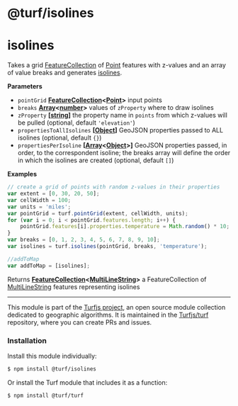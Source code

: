 # @turf/isolines

# isolines

Takes a grid [FeatureCollection](http://geojson.org/geojson-spec.html#feature-collection-objects) of [Point](http://geojson.org/geojson-spec.html#point) features with z-values and an array of
value breaks and generates [isolines](http://en.wikipedia.org/wiki/Isoline).

**Parameters**

-   `pointGrid` **[FeatureCollection](http://geojson.org/geojson-spec.html#feature-collection-objects)&lt;[Point](http://geojson.org/geojson-spec.html#point)>** input points
-   `breaks` **[Array](https://developer.mozilla.org/en-US/docs/Web/JavaScript/Reference/Global_Objects/Array)&lt;[number](https://developer.mozilla.org/en-US/docs/Web/JavaScript/Reference/Global_Objects/Number)>** values of `zProperty` where to draw isolines
-   `zProperty` **\[[string](https://developer.mozilla.org/en-US/docs/Web/JavaScript/Reference/Global_Objects/String)]** the property name in `points` from which z-values will be pulled (optional, default `'elevation'`)
-   `propertiesToAllIsolines` **\[[Object](https://developer.mozilla.org/en-US/docs/Web/JavaScript/Reference/Global_Objects/Object)]** GeoJSON properties passed to ALL isolines (optional, default `{}`)
-   `propertiesPerIsoline` **\[[Array](https://developer.mozilla.org/en-US/docs/Web/JavaScript/Reference/Global_Objects/Array)&lt;[Object](https://developer.mozilla.org/en-US/docs/Web/JavaScript/Reference/Global_Objects/Object)>]** GeoJSON properties passed, in order, to the correspondent
    isoline; the breaks array will define the order in which the isolines are created (optional, default `[]`)

**Examples**

```javascript
// create a grid of points with random z-values in their properties
var extent = [0, 30, 20, 50];
var cellWidth = 100;
var units = 'miles';
var pointGrid = turf.pointGrid(extent, cellWidth, units);
for (var i = 0; i < pointGrid.features.length; i++) {
    pointGrid.features[i].properties.temperature = Math.random() * 10;
}
var breaks = [0, 1, 2, 3, 4, 5, 6, 7, 8, 9, 10];
var isolines = turf.isolines(pointGrid, breaks, 'temperature');

//addToMap
var addToMap = [isolines];
```

Returns **[FeatureCollection](http://geojson.org/geojson-spec.html#feature-collection-objects)&lt;[MultiLineString](http://geojson.org/geojson-spec.html#multilinestring)>** a FeatureCollection of [MultiLineString](http://geojson.org/geojson-spec.html#multilinestring) features representing isolines

<!-- This file is automatically generated. Please don't edit it directly:
if you find an error, edit the source file (likely index.js), and re-run
./scripts/generate-readmes in the turf project. -->

---

This module is part of the [Turfjs project](http://turfjs.org/), an open source
module collection dedicated to geographic algorithms. It is maintained in the
[Turfjs/turf](https://github.com/Turfjs/turf) repository, where you can create
PRs and issues.

### Installation

Install this module individually:

```sh
$ npm install @turf/isolines
```

Or install the Turf module that includes it as a function:

```sh
$ npm install @turf/turf
```
